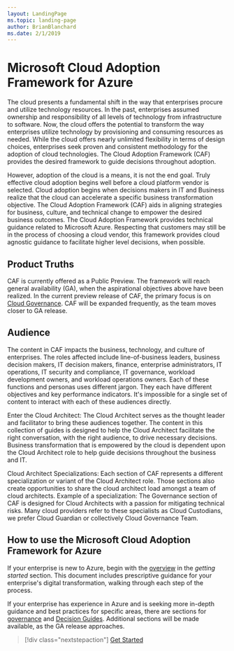 ```yaml
---
layout: LandingPage
ms.topic: landing-page
author: BrianBlanchard
ms.date: 2/1/2019
---
```


# Microsoft Cloud Adoption Framework for Azure

The cloud presents a fundamental shift in the way that enterprises procure and utilize technology resources. In the past, enterprises assumed ownership and responsibility of all levels of technology from infrastructure to software. Now, the cloud offers the potential to transform the way enterprises utilize technology by provisioning and consuming resources as needed. While the cloud offers nearly unlimited flexibility in terms of design choices, enterprises seek proven and consistent methodology for the adoption of cloud technologies. The Cloud Adoption Framework (CAF) provides the desired framework to guide decisions throughout adoption.

However, adoption of the cloud is a means, it is not the end goal. Truly effective cloud adoption begins well before a cloud platform vendor is selected. Cloud adoption begins when decisions makers in IT and Business realize that the cloud can accelerate a specific business transformation objective. The Cloud Adoption Framework (CAF) aids in aligning strategies for business, culture, and technical change to empower the desired business outcomes. The Cloud Adoption Framework provides technical guidance related to Microsoft Azure. Respecting that customers may still be in the process of choosing a cloud vendor, this framework provides cloud agnostic guidance to facilitate higher level decisions, when possible.

## Product Truths

CAF is currently offered as a Public Preview. The framework will reach general availability (GA), when the aspirational objectives above have been realized. In the current preview release of CAF, the primary focus is on [Cloud Governance](./governance/journeys/overview). CAF will be expanded frequently, as the team moves closer to GA release.

## Audience

The content in CAF impacts the business, technology, and culture of enterprises. The roles affected include line-of-business leaders, business decision makers, IT decision makers, finance, enterprise administrators, IT operations, IT security and compliance, IT governance, workload development owners, and workload operations owners. Each of these functions and personas uses different jargon. They each have different objectives and key performance indicators. It's impossible for a single set of content to interact with each of these audiences directly.

Enter the Cloud Architect: The Cloud Architect serves as the thought leader and facilitator to bring these audiences together. The content in this collection of guides is designed to help the Cloud Architect facilitate the right conversation, with the right audience, to drive necessary decisions. Business transformation that is empowered by the cloud is dependent upon the Cloud Architect role to help guide decisions throughout the business and IT.

Cloud Architect Specializations: Each section of CAF represents a different specialization or variant of the Cloud Architect role. Those sections also create opportunities to share the cloud architect load amongst a team of cloud architects. Example of a specialization: The Governance section of CAF is designed for Cloud Architects with a passion for mitigating technical risks. Many cloud providers refer to these specialists as Cloud Custodians, we prefer Cloud Guardian or collectively Cloud Governance Team.

## How to use the Microsoft Cloud Adoption Framework for Azure

If your enterprise is new to Azure, begin with the [overview](./getting-started/overview.md) in the *getting started* section. This document includes prescriptive guidance for your enterprise's digital transformation, walking through each step of the process.

If your enterprise has experience in Azure and is seeking more in-depth guidance and best practices for specific areas, there are sections for [governance](./governance/overview.md) and [Decision Guides](./decision-guides/overview.md). Additional sections will be made available, as the GA release approaches.

> [!div class="nextstepaction"]
> [Get Started](./getting-started/overview.md)